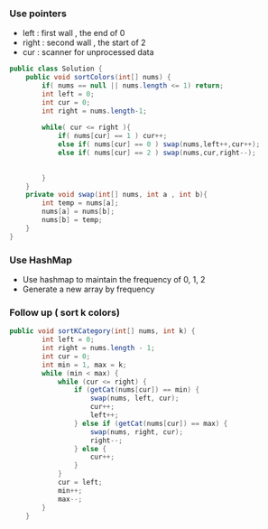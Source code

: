 ### Use pointers

* left : first wall , the end of 0
* right : second wall , the start of 2 
* cur : scanner for unprocessed data

```java
public class Solution {
    public void sortColors(int[] nums) {
        if( nums == null || nums.length <= 1) return;
        int left = 0;
        int cur = 0;
        int right = nums.length-1;
        
        while( cur <= right ){
            if( nums[cur] == 1 ) cur++;
            else if( nums[cur] == 0 ) swap(nums,left++,cur++);
            else if( nums[cur] == 2 ) swap(nums,cur,right--);
            
            
        }
    }
    private void swap(int[] nums, int a , int b){
        int temp = nums[a];
        nums[a] = nums[b];
        nums[b] = temp;   
    }
}
```

### Use HashMap 

* Use hashmap to maintain the frequency of 0, 1, 2
* Generate a new array by frequency 


### Follow up ( sort k colors)

```java
public void sortKCategory(int[] nums, int k) {
        int left = 0;
        int right = nums.length - 1;
        int cur = 0;
        int min = 1, max = k;
        while (min < max) {
            while (cur <= right) {
                if (getCat(nums[cur]) == min) {
                    swap(nums, left, cur);
                    cur++;
                    left++;
                } else if (getCat(nums[cur]) == max) {
                    swap(nums, right, cur);
                    right--;
                } else {
                    cur++;
                }
            }
            cur = left;
            min++;
            max--;
        }
    }
```